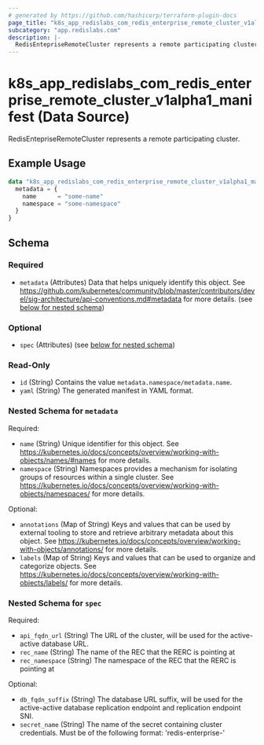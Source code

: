 ```yaml
---
# generated by https://github.com/hashicorp/terraform-plugin-docs
page_title: "k8s_app_redislabs_com_redis_enterprise_remote_cluster_v1alpha1_manifest Data Source - terraform-provider-k8s"
subcategory: "app.redislabs.com"
description: |-
  RedisEntepriseRemoteCluster represents a remote participating cluster.
---
```


# k8s_app_redislabs_com_redis_enterprise_remote_cluster_v1alpha1_manifest (Data Source)

RedisEntepriseRemoteCluster represents a remote participating cluster.

## Example Usage

```terraform
data "k8s_app_redislabs_com_redis_enterprise_remote_cluster_v1alpha1_manifest" "example" {
  metadata = {
    name      = "some-name"
    namespace = "some-namespace"
  }
}
```

<!-- schema generated by tfplugindocs -->
## Schema

### Required

- `metadata` (Attributes) Data that helps uniquely identify this object. See https://github.com/kubernetes/community/blob/master/contributors/devel/sig-architecture/api-conventions.md#metadata for more details. (see [below for nested schema](#nestedatt--metadata))

### Optional

- `spec` (Attributes) (see [below for nested schema](#nestedatt--spec))

### Read-Only

- `id` (String) Contains the value `metadata.namespace/metadata.name`.
- `yaml` (String) The generated manifest in YAML format.

<a id="nestedatt--metadata"></a>
### Nested Schema for `metadata`

Required:

- `name` (String) Unique identifier for this object. See https://kubernetes.io/docs/concepts/overview/working-with-objects/names/#names for more details.
- `namespace` (String) Namespaces provides a mechanism for isolating groups of resources within a single cluster. See https://kubernetes.io/docs/concepts/overview/working-with-objects/namespaces/ for more details.

Optional:

- `annotations` (Map of String) Keys and values that can be used by external tooling to store and retrieve arbitrary metadata about this object. See https://kubernetes.io/docs/concepts/overview/working-with-objects/annotations/ for more details.
- `labels` (Map of String) Keys and values that can be used to organize and categorize objects. See https://kubernetes.io/docs/concepts/overview/working-with-objects/labels/ for more details.


<a id="nestedatt--spec"></a>
### Nested Schema for `spec`

Required:

- `api_fqdn_url` (String) The URL of the cluster, will be used for the active-active database URL.
- `rec_name` (String) The name of the REC that the RERC is pointing at
- `rec_namespace` (String) The namespace of the REC that the RERC is pointing at

Optional:

- `db_fqdn_suffix` (String) The database URL suffix, will be used for the active-active database replication endpoint and replication endpoint SNI.
- `secret_name` (String) The name of the secret containing cluster credentials. Must be of the following format: 'redis-enterprise-<RERC name>'
